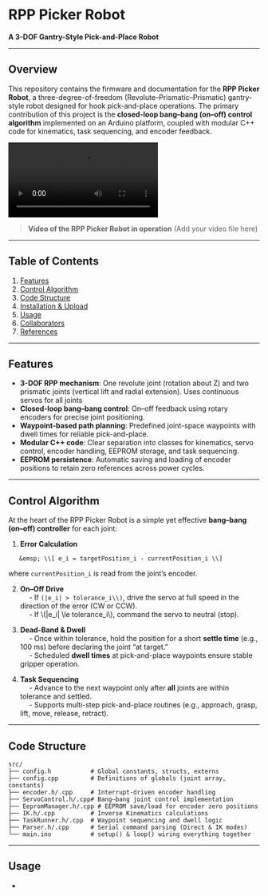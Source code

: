 # RPP Picker Robot

**A 3-DOF Gantry-Style Pick-and-Place Robot**

---

## Overview

This repository contains the firmware and documentation for the **RPP Picker Robot**, a three-degree-of-freedom (Revolute–Prismatic–Prismatic) gantry-style robot designed for hook pick-and-place operations. The primary contribution of this project is the **closed-loop bang–bang (on–off) control algorithm** implemented on an Arduino platform, coupled with modular C++ code for kinematics, task sequencing, and encoder feedback.

![Video Placeholder](static/IMG_0147.mp4)  

> **Video of the RPP Picker Robot in operation** (Add your video file here)

---

## Table of Contents

1. [Features](#features)  
2. [Control Algorithm](#control-algorithm)  
3. [Code Structure](#code-structure)  
4. [Installation & Upload](#installation--upload)  
5. [Usage](#usage)  
6. [Collaborators](#collaborators)  
7. [References](#references)  

---

## Features

- **3-DOF RPP mechanism**: One revolute joint (rotation about Z) and two prismatic joints (vertical lift and radial extension). Uses continuous servos for all joints  
- **Closed-loop bang–bang control**: On–off feedback using rotary encoders for precise joint positioning.  
- **Waypoint-based path planning**: Predefined joint-space waypoints with dwell times for reliable pick-and-place.  
- **Modular C++ code**: Clear separation into classes for kinematics, servo control, encoder handling, EEPROM storage, and task sequencing.  
- **EEPROM persistence**: Automatic saving and loading of encoder positions to retain zero references across power cycles.  

---

## Control Algorithm

At the heart of the RPP Picker Robot is a simple yet effective **bang–bang (on–off) controller** for each joint:

1. **Error Calculation** 
``` 
   &emsp; \\[ e_i = targetPosition_i - currentPosition_i \\]  
```
   where `currentPosition_i` is read from the joint’s encoder.

2. **On–Off Drive**  
   &emsp; - If `(|e_i| > tolerance_i\\)`, drive the servo at full speed in the direction of the error (CW or CCW).  
   &emsp; - If \\(|e_i| \\le tolerance_i\\), command the servo to neutral (stop).

3. **Dead-Band & Dwell**  
   &emsp; - Once within tolerance, hold the position for a short **settle time** (e.g., 100 ms) before declaring the joint “at target.”  
   &emsp; - Scheduled **dwell times** at pick-and-place waypoints ensure stable gripper operation.

4. **Task Sequencing**  
   &emsp; - Advance to the next waypoint only after **all** joints are within tolerance and settled.  
   &emsp; - Supports multi-step pick-and-place routines (e.g., approach, grasp, lift, move, release, retract).

---

## Code Structure

```text
src/
├── config.h           # Global constants, structs, externs
├── config.cpp         # Definitions of globals (joint array, constants)
├── encoder.h/.cpp     # Interrupt-driven encoder handling
├── ServoControl.h/.cpp# Bang–bang joint control implementation
├── EepromManager.h/.cpp # EEPROM save/load for encoder zero positions
├── IK.h/.cpp          # Inverse Kinematics calculations
├── TaskRunner.h/.cpp  # Waypoint sequencing and dwell logic
├── Parser.h/.cpp      # Serial command parsing (Direct & IK modes)
└── main.ino           # setup() & loop() wiring everything together

```
---

## Usage

- 
